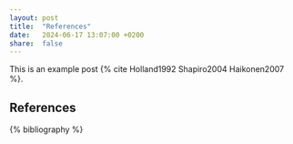 ```yaml
---
layout: post
title:  "References"
date:   2024-06-17 13:07:00 +0200
share:  false
---
```


This is an example post {% cite Holland1992 Shapiro2004 Haikonen2007 %}.

## References

{% bibliography %}
